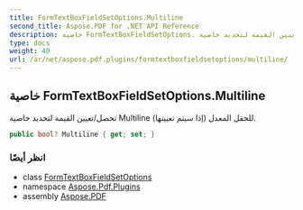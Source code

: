 ```yaml
---
title: FormTextBoxFieldSetOptions.Multiline
second_title: Aspose.PDF for .NET API Reference
description: خاصية FormTextBoxFieldSetOptions. تحصل/تعيين القيمة لتحديد خاصية Multiline للحقل المعدل إذا سيتم تعيينها
type: docs
weight: 40
url: /ar/net/aspose.pdf.plugins/formtextboxfieldsetoptions/multiline/
---
```

## خاصية FormTextBoxFieldSetOptions.Multiline

تحصل/تعيين القيمة لتحديد خاصية Multiline للحقل المعدل (إذا سيتم تعيينها).

```csharp
public bool? Multiline { get; set; }
```

### انظر أيضًا

* class [FormTextBoxFieldSetOptions](../)
* namespace [Aspose.Pdf.Plugins](../../../aspose.pdf.plugins/)
* assembly [Aspose.PDF](../../../)